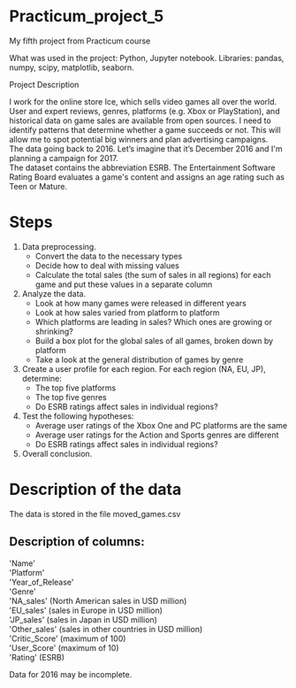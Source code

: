 # Practicum_project_5
 My fifth project from Practicum course

What was used in the project: Python, Jupyter notebook. Libraries: pandas, numpy, scipy, matplotlib, seaborn.

Project Description

I work for the online store Ice, which sells video games all over the world. User and expert reviews, genres, platforms (e.g. Xbox or PlayStation), and historical data on game sales are available from open sources. I need to identify patterns that determine whether a game succeeds or not. This will allow me to spot potential big winners and plan advertising campaigns.<br/>
The data going back to 2016. Let’s imagine that it’s December 2016 and I'm planning a campaign for 2017.<br/>
The dataset contains the abbreviation ESRB. The Entertainment Software Rating Board evaluates a game's content and assigns an age rating such as Teen or Mature.

# Steps
1) Data preprocessing.
   - Convert the data to the necessary types
   - Decide how to deal with missing values
   - Calculate the total sales (the sum of sales in all regions) for each game and put these values in a separate column
2) Analyze the data.
   - Look at how many games were released in different years
   - Look at how sales varied from platform to platform
   - Which platforms are leading in sales? Which ones are growing or shrinking?
   - Build a box plot for the global sales of all games, broken down by platform
   - Take a look at the general distribution of games by genre
3) Create a user profile for each region. For each region (NA, EU, JP), determine:
   - The top five platforms
   - The top five genres
   - Do ESRB ratings affect sales in individual regions?
4) Test the following hypotheses:
   - Average user ratings of the Xbox One and PC platforms are the same
   - Average user ratings for the Action and Sports genres are different
   - Do ESRB ratings affect sales in individual regions?
5) Overall conclusion.

# Description of the data
The data is stored in the file moved_games.csv

## Description of columns:
'Name'<br/>
'Platform'<br/>
'Year_of_Release'<br/>
'Genre'<br/>
'NA_sales' (North American sales in USD million)<br/>
'EU_sales' (sales in Europe in USD million)<br/>
'JP_sales' (sales in Japan in USD million)<br/>
'Other_sales' (sales in other countries in USD million)<br/>
'Critic_Score' (maximum of 100)<br/>
'User_Score' (maximum of 10)<br/>
'Rating' (ESRB)<br/>

Data for 2016 may be incomplete.
